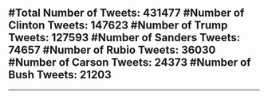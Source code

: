 #Total Number of Tweets: 431477 
#Number of Clinton Tweets: 147623
#Number of Trump Tweets: 127593
#Number of Sanders Tweets: 74657
#Number of Rubio Tweets: 36030
#Number of Carson Tweets: 24373
#Number of Bush Tweets: 21203
---
---
